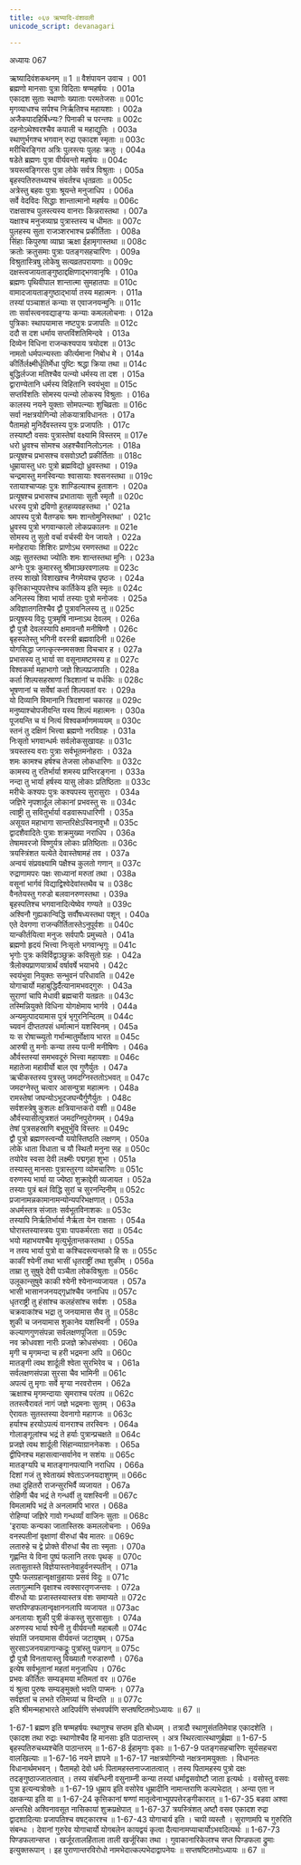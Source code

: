 ```yaml
---
title: ०६७ ऋष्यादि-वंशावली
unicode_script: devanagari

---
```

अध्यायः 067

ऋष्यादिवंशकथनम् ॥ 1 ॥
वैशंपायन उवाच ।	001  
ब्रह्मणो मानसाः पुत्रा विदिताः षण्महर्षयः ।	001a  
एकादश सुताः स्थाणोः ख्याताः परमतेजसः ॥	001c  
मृगव्याधश्च सर्पश्च निर्ऋतिश्च महायशाः ।	002a  
अजैकपादहिर्बिध्न्यः? पिनाकी च परन्तपः ॥	002c  
दहनोऽथेश्वरश्चैव कपाली च महाद्युतिः ।	003a  
स्थाणुर्भगश्च भगवान् रुद्रा एकादश स्मृताः ॥	003c  
मरीचिरङ्गिरा अत्रिः पुलस्त्यः पुलहः क्रतुः ।	004a  
षडेते ब्रह्मणः पुत्रा वीर्यवन्तो महर्षयः ॥	004c  
त्रयस्त्वङ्गिरसः पुत्रा लोके सर्वत्र विश्रुताः ।	005a  
बृहस्पतिरुतथ्यश्च संवर्तश्च धृतव्रताः ॥	005c  
अत्रेस्तु बहवः पुत्राः श्रूयन्ते मनुजाधिप ।	006a  
सर्वे वेदविदः सिद्धाः शान्तात्मानो महर्षयः ॥	006c  
राक्षसाश्च पुलस्त्यस्य वानराः किन्नरास्तथा ।	007a  
यक्षाश्च मनुजव्याघ्र पुत्रास्तस्य च धीमतः ॥	007c  
पुलहस्य सुता राजञ्शरभाश्च प्रकीर्तिताः ।	008a  
सिंहाः किपुरुषा व्याघ्रा ऋक्षा ईहामृगास्तथा ॥	008c  
क्रतोः क्रतुसमाः पुत्राः पतङ्गसहचारिणः ।	009a  
विश्रुतास्त्रिषु लोकेषु सत्यव्रतपरायणाः ॥	009c  
दक्षस्त्वजायताङ्गुष्ठाद्दक्षिणाद्भगवानृषिः ।	010a  
ब्रह्मणः पृथिवीपाल शान्तात्मा सुमहातपाः ॥	010c  
वामादजायताङ्गुष्ठाद्भार्या तस्य महात्मनः ।	011a  
तस्यां पञ्चाशतं कन्याः स एवाजनयन्मुनिः ॥	011c  
ताः सर्वास्त्वनवद्याङ्ग्यः कन्याः कमललोचनाः ।	012a  
पुत्रिकाः स्थापयामास नष्टपुत्रः प्रजापतिः ॥	012c  
ददौ स दश धर्माय सप्तविंशतिमिन्दवे ।	013a  
दिव्येन विधिना राजन्कश्यपाय त्रयोदश ॥	013c  
नामतो धर्मपत्न्यस्ताः कीर्त्यमाना निबोध मे ।	014a  
कीर्तिर्लक्ष्मीर्धृतिर्मेधा पुष्टिः श्रद्धा क्रिया तथा ॥	014c  
बुद्धिर्लज्जा मतिश्चैव पत्न्यो धर्मस्य ता दश ।	015a  
द्वाराण्येतानि धर्मस्य विहितानि स्वयंभुवा ॥	015c  
सप्तविंशतिः सोमस्य पत्न्यो लोकस्य विश्रुताः ।	016a  
कालस्य नयने युक्ताः सोमपत्न्याः शुचिव्रताः ॥	016c  
सर्वा नक्षत्रयोगिन्यो लोकयात्राविधानतः ।	017a  
पैतामहो मुनिर्देवस्तस्य पुत्रः प्रजापतिः ।	017c  
तस्याष्टौ वसवः पुत्रास्तेषां वक्ष्यामि विस्तरम् ॥	017e  
धरो ध्रुवश्च सोमश्च अहश्चैवानिलोऽनलः ।	018a  
प्रत्यूषश्च प्रभासश्च वसवोऽष्टौ प्रकीर्तिताः ॥	018c  
धूम्रायास्तु धरः पुत्रो ब्रह्मविद्यो ध्रुवस्तथा ।	019a  
चन्द्रमास्तु मनस्विन्याः श्वासायाः श्वसनस्तथा ॥	019c  
रतायाश्चाप्यहः पुत्रः शाण्डिल्याश्च हुताशनः ।	020a  
प्रत्यूषश्च प्रभासश्च प्रभातायाः सुतौ स्मृतौ ॥	020c  
धरस्य पुत्रो द्रविणो हुतहव्यवहस्तथा ।\'	021a  
आपस्य पुत्रो वैतण्ड्यः श्रमः शान्तोमुनिस्तथा\' ।	021c  
ध्रुवस्य पुत्रो भगवान्कालो लोकप्रकालनः ॥	021e  
सोमस्य तु सुतो वर्चा वर्चस्वी येन जायते ।	022a  
मनोहरायाः शिशिरः प्राणोऽथ रमणस्तथा ॥	022c  
अह्नः सुतस्तथा ज्योतिः शमः शान्तस्तथा मुनिः ।	023a  
अग्नेः पुत्रः कुमारस्तु श्रीमाञ्छरवणालयः ॥	023c  
तस्य शाखो विशाखश्च नैगमेयश्च पृष्ठजः ।	024a  
कृत्तिकाभ्युपपत्तेश्च कार्तिकेय इति स्मृतः ॥	024c  
अनिलस्य शिवा भार्या तस्याः पुत्रो मनोजवः ।	025a  
अविज्ञातगतिश्चैव द्वौ पुत्रावनिलस्य तु ॥	025c  
प्रत्यूषस्य विदुः पुत्रमृषिं नाम्नाऽथ देवलम् ।	026a  
द्वौ पुत्रौ देवलस्यापि क्षमावन्तौ मनीषिणौ ।	026c  
बृहस्पतेस्तु भगिनी वरस्त्री ब्रह्मवादिनी ॥	026e  
योगसिद्धा जगत्कृत्स्नमसक्ता विचचार ह ।	027a  
प्रभासस्य तु भार्या सा वसूनामष्टमस्य ह ॥	027c  
विश्वकर्मा महाभागो जज्ञे शिल्पप्रजापतिः ।	028a  
कर्ता शिल्पसहस्राणां त्रिदशानां च वर्धकिः ॥	028c  
भूषणानां च सर्वेषां कर्ता शिल्पवतां वरः ।	029a  
यो दिव्यानि विमानानि त्रिदशानां चकारह ॥	029c  
मनुष्याश्चोपजीवन्ति यस्य शिल्पं महात्मनः ।	030a  
पूजयन्ति च यं नित्यं विश्वकर्माणमव्ययम् ॥	030c  
स्तनं तु दक्षिणं भित्त्वा ब्रह्मणो नरविग्रहः ।	031a  
निःसृतो भगवान्धर्मः सर्वलोकसुखावहः ॥	031c  
त्रयस्तस्य वराः पुत्राः सर्वभूतमनोहराः ।	032a  
शमः कामश्च हर्षश्च तेजसा लोकधारिणः ॥	032c  
कामस्य तु रतिर्भार्या शमस्य प्राप्तिरङ्गना ।	033a  
नन्दा तु भार्या हर्षस्य यासु लोकाः प्रतिष्ठिताः ॥	033c  
मरीचेः कश्यपः पुत्रः कश्यपस्य सुरासुराः ।	034a  
जज्ञिरे नृपशार्दूल लोकानां प्रभवस्तु सः ॥	034c  
त्वाष्ट्री तु सवितुर्भार्या वडवारूपधारिणी ।	035a  
असूयत महाभागा सान्तरिक्षेऽस्विनावुभौ ॥	035c  
द्वादशैवादितेः पुत्राः शक्रमुख्या नराधिप ।	036a  
तेषामवरजो विष्णुर्यत्र लोकाः प्रतिष्ठिताः ॥	036c  
त्रयस्त्रिंशत यत्येते देवास्तेषामहं तव ।	037a  
अन्वयं संप्रवक्ष्यामि पक्षैश्च कुलतो गणान् ॥	037c  
रुद्राणामपरः पक्षः साध्यानां मरुतां तथा ।	038a  
वसूनां भार्गवं विद्याद्विश्वेदेवांस्तथैव च ॥	038c  
वैनतेयस्तु गरुडो बलवानरुणस्तथा ।	039a  
बृहस्पतिश्च भगवानादित्येष्वेव गण्यते ॥	039c  
अश्विनौ गुह्यकान्विद्धि सर्वौषध्यस्तथा पशून् ।	040a  
एते देवगणा राजन्कीर्तितास्तेऽनुपूर्वशः ॥	040c  
यान्कीर्तयित्वा मनुजः सर्वपापैः प्रमुच्यते ।	041a  
ब्रह्मणो हृदयं भित्त्वा निःसृतो भगवान्भृगुः ॥	041c  
भृगोः पुत्रः कविर्विद्वाञ्छुक्रः कविसुतो ग्रहः ।	042a  
त्रैलोक्यप्राणयात्रार्थं वर्षावर्षे भयाभये ।	042c  
स्वयंभुवा नियुक्तः सन्भुवनं परिधावति ॥	042e  
योगाचार्यो महाबुद्धिर्दैत्यानामभवद्गुरुः ।	043a  
सुराणां चापि मेधावी ब्रह्मचारी यतव्रतः ॥	043c  
तस्मिन्नियुक्ते विधिना योगक्षेमाय भार्गवे ।	044a  
अन्यमुत्पादयामास पुत्रं भृगुरनिन्दितम् ॥	044c  
च्यवनं दीप्ततपसं धर्मात्मानं यशस्विनम् ।	045a  
यः स रोषाच्च्युतो गर्भान्मातुर्मोक्षाय भारत ॥	045c  
आरुषी तु मनोः कन्या तस्य पत्नी मनीषिणः ।	046a  
और्वस्तस्यां समभवदूरुं भित्त्वा महायशाः ॥	046c  
महातेजा महावीर्यो बाल एव गुणैर्युतः ।	047a  
ऋचीकस्तस्य पुत्रस्तु जमदग्निस्ततोऽभवत् ॥	047c  
जमदग्नेस्तु चत्वार आसन्पुत्रा महात्मनः ।	048a  
रामस्तेषां जघन्योऽभूदजघन्यैर्गुणैर्युतः ।	048c  
सर्वशस्त्रेषु कुशलः क्षत्रियान्तकरो वशी ॥	048e  
और्वस्यासीत्पुत्रशतं जमदग्निपुरोगमम् ।	049a  
तेषां पुत्रसहस्राणि बभूवुर्भुवि विस्तरः ॥	049c  
द्वौ पुत्रो ब्रह्मणस्त्वन्यौ ययोस्तिष्ठति लक्षणम् ।	050a  
लोके धाता विधाता च यौ स्थितौ मनुना सह ॥	050c  
तयोरेव स्वसा देवी लक्ष्मीः पद्मगृहा शुभा ।	051a  
तस्यास्तु मानसाः पुत्रास्तुरगा व्योमचारिणः ॥	051c  
वरुणस्य भार्या या ज्येष्ठा शुक्राद्देवी व्यजायत ।	052a  
तस्याः पुत्रं बलं विद्धि सुरां च सुरनन्दिनीम् ॥	052c  
प्रजानामन्नकामानामन्योन्यपरिभक्षणात् ।	053a  
अधर्मस्तत्र संजातः सर्वभूतविनाशकः ॥	053c  
तस्यापि निर्ऋतिर्भार्या नैर्ऋता येन राक्षसाः ।	054a  
घोरास्तस्यास्त्रयः पुत्राः पापकर्मरताः सदा ॥	054c  
भयो महाभयश्चैव मृत्युर्भूतान्तकस्तथा ।	055a  
न तस्य भार्या पुत्रो वा कश्चिदस्त्यन्तको हि सः ॥	055c  
काकीं श्येनीं तथा भासीं धृतराष्ट्रीं तथा शुकीम् ।	056a  
ताम्रा तु सुषुवे देवी पञ्चैता लोकविश्रुताः ॥	056c  
उलूकान्सुषुवे काकी श्येनी श्येनान्व्यजायत ।	057a  
भासी भासानजनयद्गृध्रांश्चैव जनाधिप ॥	057c  
धृतराष्ट्री तु हंसांश्च कलहंसांश्च सर्वशः ।	058a  
चक्रवाकांश्च भद्रा तु जनयामास सैव तु ॥	058c  
शुकी च जनयामास शुकानेव यशस्विनी ।	059a  
कल्याणगुणसंपन्ना सर्वलक्षणपूजिता ॥	059c  
नव क्रोधवशा नारीः प्रजज्ञे क्रोधसंभवाः ।	060a  
मृगी च मृगमन्दा च हरी भद्रमना अपि ॥	060c  
मातङ्गी त्वथ शार्दूली श्वेता सुरभिरेव च ।	061a  
सर्वलक्षणसंपन्ना सुरसा चैव भामिनी ॥	061c  
अपत्यं तु मृगाः सर्वे मृग्या नरवरोत्तम ।	062a  
ऋक्षाश्च मृगमन्दायाः सृमराश्च परंतप ॥	062c  
ततस्त्वैरावतं नागं जज्ञे भद्रमनाः सुतम् ।	063a  
ऐरावतः सुतस्तस्या देवनागो महागजः ॥	063c  
हर्याश्च हरयोऽपत्यं वानराश्च तरस्विनः ।	064a  
गोलाङ्गूलांश्च भद्रं ते हर्याः पुत्रान्प्रचक्षते ॥	064c  
प्रजज्ञे त्वथ शार्दूली सिंहान्व्याग्राननेकशः ।	065a  
द्वीपिनश्च महासत्वान्सर्वानेव न सशंयः ॥	065c  
मातङ्ग्यपि च मातङ्गानपत्यानि नराधिप ।	066a  
दिशां गजं तु श्वेताख्यं श्वेताऽजनयदाशुगम् ॥	066c  
तथा दुहितरौ राजन्सुरभिर्वै व्यजायत ।	067a  
रोहिणी चैव भद्रं ते गन्धर्वी तु यशस्विनी ॥	067c  
विमलामपि भद्रं ते अनलामपि भारत ।	068a  
रोहिण्यां जज्ञिरे गावो गन्धर्व्यां वाजिनः सुताः ॥	068c  
\'इरायाः कन्यका जातास्तिस्रः कमललोचनाः ।	069a  
वनस्पतीनां वृक्षाणां वीरुधां चैव मातरः ॥	069c  
लतारुहे च द्वे प्रोक्ते वीरुधां चैव ताः स्मृताः ।	070a  
गृह्णन्ति ये विना पुष्पं फलानि तरवः पृथक् ॥	070c  
लतासुतास्ते विज्ञेयास्तानेवाहुर्वनस्पतीन् ।	071a  
पुष्पैः फलग्रहान्वृक्षान्रुहायाः प्रसवं विदुः ॥	071c  
लतागुल्मानि वृक्षाश्च त्वक्सारतृणजन्तवः ।	072a  
वीरुधो याः प्रजास्तस्यास्तत्र वंशः समाप्यते ॥	072c  
सप्तपिण्डफलान्वृक्षाननलापि व्यजायत ॥	073ac  
अनलायाः शुकी पुत्री कंकस्तु सुरसासुतः ।	074a  
अरुणस्य भार्या श्येनी तु वीर्यवन्तौ महाबलौ ॥	074c  
संपातिं जनयामास वीर्यवन्तं जटायुषम् ।	075a  
सुरसाऽजनयन्नागान्कद्रूः पुत्रांस्तु पन्नगान् ॥	075c  
द्वौ पुत्रौ विनतायास्तु विख्यातौ गरुडारुणौ ।	076a  
इत्येष सर्वभूतानां महतां मनुजाधिप ।	076c  
प्रभवः कीर्तितः सम्यङ्मया मतिमतां वर ॥	076e  
यं श्रुत्वा पुरुषः सम्यङ्मुक्तो भवति पाप्मनः ।	077a  
सर्वज्ञतां च लभते रतिमग्र्यां च विन्दति ॥ ॥	077c  
इति श्रीमन्महाभारते आदिपर्वणि संभवपर्वणि सप्तषष्टितमोऽध्यायः ॥ 67 ॥

1-67-1 ब्रह्मण इति षण्महर्षयः स्थाणुश्च सप्तम इति बोध्यम् । तत्रादौ स्थाणुसंततिमेवाह एकादशेति । एकादश तथा रुद्राः स्थाणोश्चैव हि मानसाः इति पाठान्तरम् । अत्र स्थिरत्वात्स्थाणुर्ब्रह्मा ॥ 1-67-5 बृहस्पतिरुचथ्यश्चेति पाठान्तरम् ॥ 1-67-8 ईहामृगाः वृकाः ॥ 1-67-9 पतङ्गसहचारिणः सूर्यसहचरा वालखिल्याः ॥ 1-67-16 नयने ज्ञापने ॥ 1-67-17 नक्षत्रयोगिन्यो नक्षत्रनामयुक्ताः । विधानतः विधानार्थमभवन् । पैतामहो देवो धर्मः पितामहस्तनाज्जातत्वात् । तस्य पितामहस्य पुत्रो दक्षः तदङ्गुष्ठाज्जातत्वात् । तस्य संबन्धिनी वसुनाम्नी कन्या तस्यां धर्माद्वसवोष्टौ जाता इत्यर्थः । वसोस्तु वसवः पुत्रा इत्यन्यत्रोक्तेः ॥ 1-67-19 धूम्राय इति वसोरेव धूम्रादीनि नामान्तराणि कल्पभेदात् । अन्या एता न दक्षकन्या इति वा ॥ 1-67-24 कृत्तिकानां षण्णां मातृत्वेनाभ्युपपत्तेरङ्गीकारात् ॥ 1-67-35 बडवा अश्वा अन्तरिक्षे अश्विनावसूत नासिकायां शुक्रप्रक्षेपात् ॥ 1-67-37 त्रयस्त्रिंशत् अष्टौ वसव एकादश रुद्रा द्वादशादित्याः प्रजापतिश्च वषट्कारश्च ॥ 1-67-43 योगाचार्य इति । चापी व्यस्तौ । सुराणामपि च गुरुरिति संबन्धः । देवानां गुरुरेव योगाचार्यो योगबलेन कायद्वयं कृत्वा दैत्यानामप्याचार्योऽभवदित्यर्थः ॥ 1-67-73 पिण्डफलान्सप्त । खर्जूरतालहिंताला ताली खर्जूरिका तथा । गुवाकानारिकेलश्च सप्त पिण्डफला द्रुमाः इत्युक्तरूपान् । इह पुराणान्तरविरोधो नामभेदात्कल्पभेदाद्वापनेयः ॥ सप्तषष्टितमोऽध्यायः ॥ 67 ॥